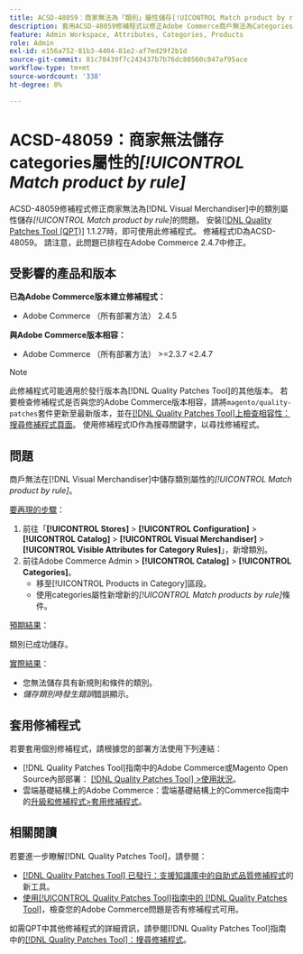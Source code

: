 ```yaml
---
title: ACSD-48059：商家無法為「類別」屬性儲存[!UICONTROL Match product by rule]。
description: 套用ACSD-48059修補程式以修正Adobe Commerce商戶無法為Categories屬性儲存[!UICONTROL Match product by rule]的問題。
feature: Admin Workspace, Attributes, Categories, Products
role: Admin
exl-id: e156a752-81b3-4404-81e2-af7ed29f2b1d
source-git-commit: 81c78439f7c243437b7b76dc80560c847af95ace
workflow-type: tm+mt
source-wordcount: '338'
ht-degree: 0%

---
```


# ACSD-48059：商家無法儲存categories屬性的&#x200B;*[!UICONTROL Match product by rule]*

ACSD-48059修補程式修正商家無法為[!DNL Visual Merchandiser]中的類別屬性儲存&#x200B;*[!UICONTROL Match product by rule]*&#x200B;的問題。 安裝[[!DNL Quality Patches Tool (QPT)]](https://experienceleague.adobe.com/zh-hant/docs/commerce-knowledge-base/kb/announcements/commerce-announcements/magento-quality-patches-released-new-tool-to-self-serve-quality-patches) 1.1.27時，即可使用此修補程式。 修補程式ID為ACSD-48059。 請注意，此問題已排程在Adobe Commerce 2.4.7中修正。

## 受影響的產品和版本

**已為Adobe Commerce版本建立修補程式：**

* Adobe Commerce （所有部署方法） 2.4.5

**與Adobe Commerce版本相容：**

* Adobe Commerce （所有部署方法） >=2.3.7 &lt;2.4.7

>[!NOTE]
>
>此修補程式可能適用於發行版本為[!DNL Quality Patches Tool]的其他版本。 若要檢查修補程式是否與您的Adobe Commerce版本相容，請將`magento/quality-patches`套件更新至最新版本，並在[[!DNL Quality Patches Tool]上檢查相容性：搜尋修補程式頁面](https://experienceleague.adobe.com/tools/commerce-quality-patches/index.html?lang=zh-Hant)。 使用修補程式ID作為搜尋關鍵字，以尋找修補程式。

## 問題

商戶無法在[!DNL Visual Merchandiser]中儲存類別屬性的&#x200B;*[!UICONTROL Match product by rule]*。

<u>要再現的步驟</u>：

1. 前往「**[!UICONTROL Stores]** > **[!UICONTROL Configuration]** > **[!UICONTROL Catalog]** > **[!UICONTROL Visual Merchandiser]** > **[!UICONTROL Visible Attributes for Category Rules]**」，新增類別。
1. 前往Adobe Commerce Admin > **[!UICONTROL Catalog]** > **[!UICONTROL Categories]**。
   * 移至[!UICONTROL Products in Category]區段。
   * 使用categories屬性新增新的&#x200B;*[!UICONTROL Match products by rule]*&#x200B;條件。

<u>預期結果</u>：

類別已成功儲存。

<u>實際結果</u>：

* 您無法儲存具有新規則和條件的類別。
* *儲存類別時發生錯誤*&#x200B;錯誤顯示。

## 套用修補程式

若要套用個別修補程式，請根據您的部署方法使用下列連結：

* [!DNL Quality Patches Tool]指南中的Adobe Commerce或Magento Open Source內部部署： [[!DNL Quality Patches Tool] >使用狀況](/help/tools/quality-patches-tool/usage.md)。
* 雲端基礎結構上的Adobe Commerce：雲端基礎結構上的Commerce指南中的[升級和修補程式>套用修補程式](https://experienceleague.adobe.com/docs/commerce-cloud-service/user-guide/develop/upgrade/apply-patches.html?lang=zh-Hant)。

## 相關閱讀

若要進一步瞭解[!DNL Quality Patches Tool]，請參閱：

* [[!DNL Quality Patches Tool] 已發行：支援知識庫中的自助式品質修補程式](https://experienceleague.adobe.com/zh-hant/docs/commerce-knowledge-base/kb/announcements/commerce-announcements/magento-quality-patches-released-new-tool-to-self-serve-quality-patches)的新工具。
* [使用[!UICONTROL Quality Patches Tool]指南中的 [!DNL Quality Patches Tool]](/help/tools/quality-patches-tool/patches-available-in-qpt/check-patch-for-magento-issue-with-magento-quality-patches.md)，檢查您的Adobe Commerce問題是否有修補程式可用。


如需QPT中其他修補程式的詳細資訊，請參閱[!DNL Quality Patches Tool]指南中的[[!DNL Quality Patches Tool]：搜尋修補程式](https://experienceleague.adobe.com/tools/commerce-quality-patches/index.html?lang=zh-Hant)。
